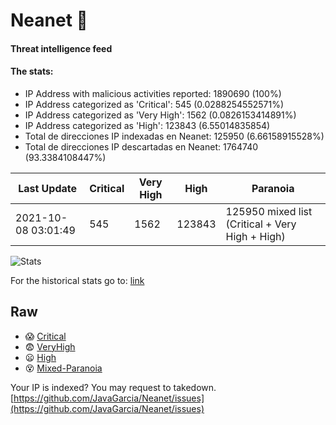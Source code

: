 # Neanet :hocho:
#### Threat intelligence feed
#### The stats:

- IP Address with malicious activities reported: 1890690 (100%)
- IP Address categorized as 'Critical':  545 (0.0288254552571%)
- IP Address categorized as 'Very High':  1562 (0.0826153414891%)
- IP Address categorized as 'High':  123843 (6.55014835854)
- Total de direcciones IP indexadas en Neanet:  125950 (6.66158915528%)
- Total de direcciones IP descartadas en Neanet:  1764740 (93.3384108447%)

| Last Update | Critical | Very High | High | Paranoia |
| --- | --- | --- | --- | --- |
| 2021-10-08 03:01:49 | 545 | 1562 | 123843 | 125950 mixed list (Critical + Very High + High)|

![Stats](https://docs.google.com/spreadsheets/d/e/2PACX-1vSnaNMIXVabIpDJjufMlzH7poXnshF3mgd8Is1g9ytUEzVsP5my4Trn8f-xkoLLQ38xpL3HtmUexLo6/pubchart?oid=501124687&format=image)

For the historical stats go to: [link](/stats.csv)
## Raw
- :scream: [Critical](https://raw.githubusercontent.com/JavaGarcia/Neanet/master/blacklists/neanet_critical.txt)
- :fearful: [VeryHigh](https://raw.githubusercontent.com/JavaGarcia/Neanet/master/blacklists/neanet_veryHigh.txtt)
- :frowning: [High](https://raw.githubusercontent.com/JavaGarcia/Neanet/master/blacklists/neanet_high.txt)
- :dizzy_face: [Mixed-Paranoia](https://raw.githubusercontent.com/JavaGarcia/Neanet/master/blacklists/neanet_all.txt)


Your IP is indexed? You may request to takedown. [https://github.com/JavaGarcia/Neanet/issues](https://github.com/JavaGarcia/Neanet/issues)
























































































































































































































































































































































































































































































































































































































































































































































































































































































































































































































































































































































































































































































































































































































































































































































































































































































































































































































































































































































































































































































































































































































































































































































































































































































































































































































































































































































































































































































































































































































































































































































































































































































































































































































































































































































































































































































































































































































































































































































































































































































































































































































































































































































































































































































































































































































































































































































































































































































































































































































































































































































































































































































































































































































































































































































































































































































































































































































































































































































































































































































































































































































































































































































































































































































































































































































































































































































































































































































































































































































































































































































































































































































































































































































































































































































































































































































































































































































































































































































































































































































































































































































































































































































































































































































































































































































































































































































































































































































































































































































































































































































































































































































































































































































































































































